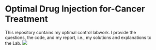 # Optimal Drug Injection for-Cancer Treatment
This repository  contains my optimal control labwork. 
I provide the questions, the code, and my report, i.e., my solutions and explanations to the Lab.
![](Images/logo.jpg)
